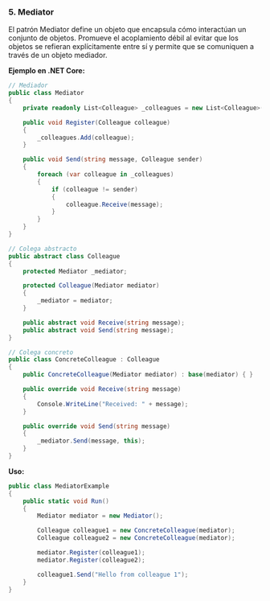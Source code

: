 ### **5. Mediator**

El patrón Mediator define un objeto que encapsula cómo interactúan un conjunto de objetos. Promueve el acoplamiento débil al evitar que los objetos se refieran explícitamente entre sí y permite que se comuniquen a través de un objeto mediador.

**Ejemplo en .NET Core:**

```csharp
// Mediador
public class Mediator
{
    private readonly List<Colleague> _colleagues = new List<Colleague>();

    public void Register(Colleague colleague)
    {
        _colleagues.Add(colleague);
    }

    public void Send(string message, Colleague sender)
    {
        foreach (var colleague in _colleagues)
        {
            if (colleague != sender)
            {
                colleague.Receive(message);
            }
        }
    }
}

// Colega abstracto
public abstract class Colleague
{
    protected Mediator _mediator;

    protected Colleague(Mediator mediator)
    {
        _mediator = mediator;
    }

    public abstract void Receive(string message);
    public abstract void Send(string message);
}

// Colega concreto
public class ConcreteColleague : Colleague
{
    public ConcreteColleague(Mediator mediator) : base(mediator) { }

    public override void Receive(string message)
    {
        Console.WriteLine("Received: " + message);
    }

    public override void Send(string message)
    {
        _mediator.Send(message, this);
    }
}
```

**Uso:**

```csharp
public class MediatorExample
{
    public static void Run()
    {
        Mediator mediator = new Mediator();

        Colleague colleague1 = new ConcreteColleague(mediator);
        Colleague colleague2 = new ConcreteColleague(mediator);

        mediator.Register(colleague1);
        mediator.Register(colleague2);

        colleague1.Send("Hello from colleague 1");
    }
}
```